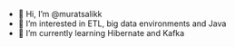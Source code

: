 - 👋 Hi, I’m @muratsalikk
- 👀 I’m interested in ETL, big data environments and Java
- 🌱 I’m currently learning Hibernate and Kafka 

<!---
muratsalikk/muratsalikk is a ✨ special ✨ repository because its `README.md` (this file) appears on your GitHub profile.
You can click the Preview link to take a look at your changes.
--->
